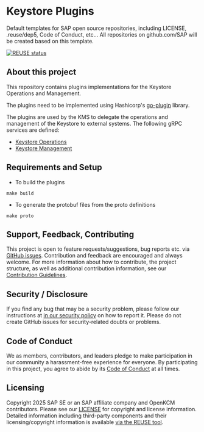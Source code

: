 # Keystore Plugins

Default templates for SAP open source repositories, including LICENSE, .reuse/dep5, Code of Conduct, etc... All repositories on github.com/SAP will be created based on this template.

[![REUSE status](https://api.reuse.software/badge/github.com/openkcm/keystore-plugins)](https://api.reuse.software/info/github.com/openkcm/keystore-plugins)

## About this project

This repository contains plugins implementations for the Keystore Operations and Management.

The plugins need to be implemented using
Hashicorp's [go-plugin](https://github.com/hashicorp/go-plugin) library.

The plugins are used by the KMS to delegate the operations and management of the
Keystore to external systems. The
following gRPC services are defined:

- [Keystore Operations](https://github.com/openkcm/plugin-sdk/blob/main/proto/plugin/keystore/operations/v1/operations.proto)
- [Keystore Management](https://github.com/openkcm/plugin-sdk/blob/main/proto/plugin/keystore/management/v1/management.proto)

## Requirements and Setup

- To build the plugins

```shell
make build
```

- To generate the protobuf files from the proto definitions

```shell
make proto
```

## Support, Feedback, Contributing

This project is open to feature requests/suggestions, bug reports etc. via [GitHub issues](https://github.com/openkcm/keystore-plugins/issues). Contribution and feedback are encouraged and always welcome. For more information about how to contribute, the project structure, as well as additional contribution information, see our [Contribution Guidelines](CONTRIBUTING.md).

## Security / Disclosure
If you find any bug that may be a security problem, please follow our instructions at [in our security policy](https://github.com/openkcm/keystore-plugins/security/policy) on how to report it. Please do not create GitHub issues for security-related doubts or problems.

## Code of Conduct

We as members, contributors, and leaders pledge to make participation in our community a harassment-free experience for everyone. By participating in this project, you agree to abide by its [Code of Conduct](https://github.com/openkcm/.github/blob/main/CODE_OF_CONDUCT.md) at all times.

## Licensing

Copyright 2025 SAP SE or an SAP affiliate company and OpenKCM contributors. Please see our [LICENSE](LICENSE) for copyright and license information. Detailed information including third-party components and their licensing/copyright information is available [via the REUSE tool](https://api.reuse.software/info/github.com/openkcm/keystore-plugins).

